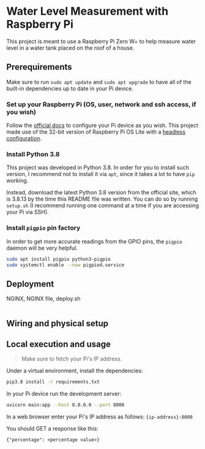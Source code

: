 # Water Level Measurement with Raspberry Pi

This project is meant to use a Raspberry Pi Zero W+ to help measure water level in a water tank placed on the roof of a house.


## Prerequirements

Make sure to run `sudo apt update` and `sudo apt upgrade` to have all of the
built-in dependencies up to date in your Pi device.
### Set up your Raspberry Pi (OS, user, network and ssh access, if you wish)
Follow the [official docs](https://www.raspberrypi.com/documentation/computers/configuration.html) to configure your Pi device as you wish. This project made use of the 32-bit version of Raspberry Pi OS Lite with a [headless configuration](https://www.raspberrypi.com/documentation/computers/configuration.html#setting-up-a-headless-raspberry-pi).

### Install Python 3.8

This project was developed in Python 3.8. In order for you to install such version, I recommend not to install it via `apt`, since it takes a lot to have `pip` working.

Instead, download the latest Python 3.8 version from the official site, which is 3.8.13 by the time this README file was written. You can do so by running `setup.sh` (I recommend running one command at a time if you are accessing your Pi via SSH).

### Install `pigpio` pin factory

In order to get more accurate readings from the GPIO pins, the `pigpio`
daemon will be very helpful.

```bash
sudo apt install pigpio python3-pigpio
sudo systemctl enable --now pigpiod.service
```

## Deployment

NGINX, NGINX file, deploy.sh

```bash
```

## Wiring and physical setup


## Local execution and usage

> Make sure to fetch your Pi's IP address.

Under a virtual environment, install the dependencies:

```bash
pip3.8 install -r requirements.txt
```

In your Pi device run the development server:

```bash
uvicorn main:app --host 0.0.0.0 --port 8000
```

In a web browser enter your Pi's IP address as follows: `{ip-address}:8000`

You should GET a response like this:

```plain
{"percentage": <percentage value>}
```